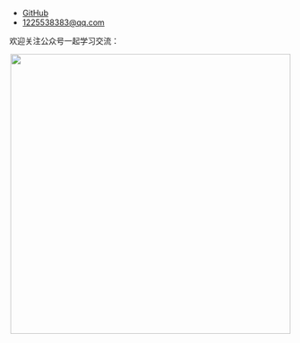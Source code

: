 * [GitHub](https://github.com/arthinking/)
* [1225538383@qq.com](mailto:1225538383@qq.com)

欢迎关注公众号一起学习交流：

<div align=center><img src="https://www.itzhai.com/resources/images/itzhai_info.png" width = "500" height = "500" /></div>
